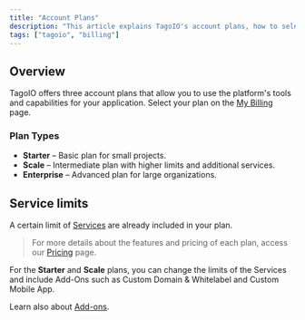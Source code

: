 ```yaml
---
title: "Account Plans"
description: "This article explains TagoIO's account plans, how to select a plan, and where to find detailed feature and pricing information."
tags: ["tagoio", "billing"]
---
```

## Overview

TagoIO offers three account plans that allow you to use the platform's tools and capabilities for your application. Select your plan on the [My Billing](https://admin.tago.io/account/billing) page.

### Plan Types

- **Starter** – Basic plan for small projects.
- **Scale** – Intermediate plan with higher limits and additional services.
- **Enterprise** – Advanced plan for large organizations.

## Service limits

A certain limit of [Services](/docs/tagoio/profiles/services/) are already included in your plan.

> For more details about the features and pricing of each plan, access our [Pricing](https://tago.io/pricing) page.

For the **Starter** and **Scale** plans, you can change the limits of the Services and include Add-Ons such as Custom Domain & Whitelabel and Custom Mobile App.

Learn also about [Add-ons](/docs/tagoio/addons/).
